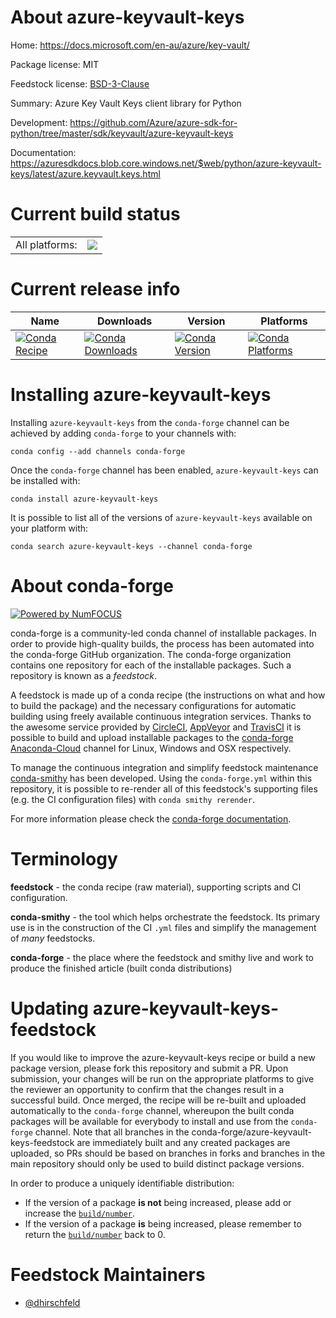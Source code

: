 About azure-keyvault-keys
=========================

Home: https://docs.microsoft.com/en-au/azure/key-vault/

Package license: MIT

Feedstock license: [BSD-3-Clause](https://github.com/conda-forge/azure-keyvault-keys-feedstock/blob/master/LICENSE.txt)

Summary: Azure Key Vault Keys client library for Python

Development: https://github.com/Azure/azure-sdk-for-python/tree/master/sdk/keyvault/azure-keyvault-keys

Documentation: https://azuresdkdocs.blob.core.windows.net/$web/python/azure-keyvault-keys/latest/azure.keyvault.keys.html

Current build status
====================


<table><tr><td>All platforms:</td>
    <td>
      <a href="https://dev.azure.com/conda-forge/feedstock-builds/_build/latest?definitionId=10807&branchName=master">
        <img src="https://dev.azure.com/conda-forge/feedstock-builds/_apis/build/status/azure-keyvault-keys-feedstock?branchName=master">
      </a>
    </td>
  </tr>
</table>

Current release info
====================

| Name | Downloads | Version | Platforms |
| --- | --- | --- | --- |
| [![Conda Recipe](https://img.shields.io/badge/recipe-azure--keyvault--keys-green.svg)](https://anaconda.org/conda-forge/azure-keyvault-keys) | [![Conda Downloads](https://img.shields.io/conda/dn/conda-forge/azure-keyvault-keys.svg)](https://anaconda.org/conda-forge/azure-keyvault-keys) | [![Conda Version](https://img.shields.io/conda/vn/conda-forge/azure-keyvault-keys.svg)](https://anaconda.org/conda-forge/azure-keyvault-keys) | [![Conda Platforms](https://img.shields.io/conda/pn/conda-forge/azure-keyvault-keys.svg)](https://anaconda.org/conda-forge/azure-keyvault-keys) |

Installing azure-keyvault-keys
==============================

Installing `azure-keyvault-keys` from the `conda-forge` channel can be achieved by adding `conda-forge` to your channels with:

```
conda config --add channels conda-forge
```

Once the `conda-forge` channel has been enabled, `azure-keyvault-keys` can be installed with:

```
conda install azure-keyvault-keys
```

It is possible to list all of the versions of `azure-keyvault-keys` available on your platform with:

```
conda search azure-keyvault-keys --channel conda-forge
```


About conda-forge
=================

[![Powered by NumFOCUS](https://img.shields.io/badge/powered%20by-NumFOCUS-orange.svg?style=flat&colorA=E1523D&colorB=007D8A)](http://numfocus.org)

conda-forge is a community-led conda channel of installable packages.
In order to provide high-quality builds, the process has been automated into the
conda-forge GitHub organization. The conda-forge organization contains one repository
for each of the installable packages. Such a repository is known as a *feedstock*.

A feedstock is made up of a conda recipe (the instructions on what and how to build
the package) and the necessary configurations for automatic building using freely
available continuous integration services. Thanks to the awesome service provided by
[CircleCI](https://circleci.com/), [AppVeyor](https://www.appveyor.com/)
and [TravisCI](https://travis-ci.com/) it is possible to build and upload installable
packages to the [conda-forge](https://anaconda.org/conda-forge)
[Anaconda-Cloud](https://anaconda.org/) channel for Linux, Windows and OSX respectively.

To manage the continuous integration and simplify feedstock maintenance
[conda-smithy](https://github.com/conda-forge/conda-smithy) has been developed.
Using the ``conda-forge.yml`` within this repository, it is possible to re-render all of
this feedstock's supporting files (e.g. the CI configuration files) with ``conda smithy rerender``.

For more information please check the [conda-forge documentation](https://conda-forge.org/docs/).

Terminology
===========

**feedstock** - the conda recipe (raw material), supporting scripts and CI configuration.

**conda-smithy** - the tool which helps orchestrate the feedstock.
                   Its primary use is in the construction of the CI ``.yml`` files
                   and simplify the management of *many* feedstocks.

**conda-forge** - the place where the feedstock and smithy live and work to
                  produce the finished article (built conda distributions)


Updating azure-keyvault-keys-feedstock
======================================

If you would like to improve the azure-keyvault-keys recipe or build a new
package version, please fork this repository and submit a PR. Upon submission,
your changes will be run on the appropriate platforms to give the reviewer an
opportunity to confirm that the changes result in a successful build. Once
merged, the recipe will be re-built and uploaded automatically to the
`conda-forge` channel, whereupon the built conda packages will be available for
everybody to install and use from the `conda-forge` channel.
Note that all branches in the conda-forge/azure-keyvault-keys-feedstock are
immediately built and any created packages are uploaded, so PRs should be based
on branches in forks and branches in the main repository should only be used to
build distinct package versions.

In order to produce a uniquely identifiable distribution:
 * If the version of a package **is not** being increased, please add or increase
   the [``build/number``](https://conda.io/docs/user-guide/tasks/build-packages/define-metadata.html#build-number-and-string).
 * If the version of a package **is** being increased, please remember to return
   the [``build/number``](https://conda.io/docs/user-guide/tasks/build-packages/define-metadata.html#build-number-and-string)
   back to 0.

Feedstock Maintainers
=====================

* [@dhirschfeld](https://github.com/dhirschfeld/)

